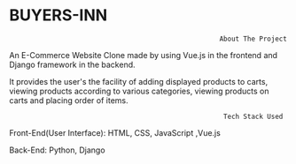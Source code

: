 # BUYERS-INN

                                                         About The Project

An E-Commerce Website Clone made by using Vue.js in the frontend and Django framework in the backend.

It provides the user's the facility of adding displayed products to carts, viewing products according to various categories, viewing products on carts and placing order of items.


                                                          Tech Stack Used
                                                          
 
 Front-End(User Interface): HTML, CSS, JavaScript ,Vue.js
 
 Back-End: Python, Django

